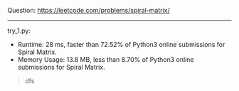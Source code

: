 Question: https://leetcode.com/problems/spiral-matrix/

---

try_1.py:
* Runtime: 28 ms, faster than 72.52% of Python3 online submissions for Spiral Matrix.
* Memory Usage: 13.8 MB, less than 8.70% of Python3 online submissions for Spiral Matrix.

> dfs
